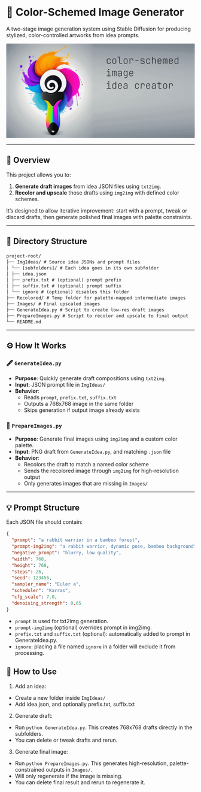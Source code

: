 # 🎨 Color-Schemed Image Generator

A two-stage image generation system using Stable Diffusion for producing stylized, color-controlled artworks from idea prompts.

![logo](doc-assets/repository-open-graph-cover.png)

---

## 📌 Overview

This project allows you to:

1. **Generate draft images** from idea JSON files using `txt2img`.
2. **Recolor and upscale** those drafts using `img2img` with defined color schemes.

It’s designed to allow iterative improvement: start with a prompt, tweak or discard drafts, then generate polished final images with palette constraints.

---

## 📂 Directory Structure

```
project-root/
├── ImgIdeas/ # Source idea JSONs and prompt files
│ └── [subfolders]/ # Each idea goes in its own subfolder
│ ├── idea.json
│ ├── prefix.txt # (optional) prompt prefix
│ ├── suffix.txt # (optional) prompt suffix
│ └── ignore # (optional) disables this folder
├── Recolored/ # Temp folder for palette-mapped intermediate images
├── Images/ # Final upscaled images
├── GenerateIdea.py # Script to create low-res draft images
├── PrepareImages.py # Script to recolor and upscale to final output
└── README.md
```

---

## ⚙️ How It Works

### 🖋 `GenerateIdea.py`

- **Purpose**: Quickly generate draft compositions using `txt2img`.
- **Input**: JSON prompt file in `ImgIdeas/`
- **Behavior**:
  - Reads `prompt`, `prefix.txt`, `suffix.txt`
  - Outputs a 768x768 image in the same folder
  - Skips generation if output image already exists

### 🎨 `PrepareImages.py`

- **Purpose**: Generate final images using `img2img` and a custom color palette.
- **Input**: PNG draft from `GenerateIdea.py`, and matching `.json` file
- **Behavior**:
  - Recolors the draft to match a named color scheme
  - Sends the recolored image through `img2img` for high-resolution output
  - Only generates images that are missing in `Images/`

---

## 💡 Prompt Structure

Each JSON file should contain:
```json
{
  "prompt": "a rabbit warrior in a bamboo forest",
  "prompt-img2img": "a rabbit warrior, dynamic pose, bamboo background", <-- optional
  "negative_prompt": "blurry, low quality",
  "width": 768,
  "height": 768,
  "steps": 26,
  "seed": 123456,
  "sampler_name": "Euler a",
  "scheduler": "Karras",
  "cfg_scale": 7.0,
  "denoising_strength": 0.65
}
```

- `prompt` is used for txt2img generation.
- `prompt-img2img` (optional) overrides prompt in img2img.
- `prefix.txt` and `suffix.txt` (optional): automatically added to prompt in GenerateIdea.py.
- `ignore`: placing a file named `ignore` in a folder will exclude it from processing.



## 🚀 How to Use

1. Add an idea:
  - Create a new folder inside `ImgIdeas/`
  - Add idea.json, and optionally prefix.txt, suffix.txt

2. Generate draft:
- Run `python GenerateIdea.py`. This creates 768x768 drafts directly in the subfolders.
- You can delete or tweak drafts and rerun.

3. Generate final image:
- Run `python PrepareImages.py`. This generates high-resolution, palette-constrained outputs in `Images/`.
- Will only regenerate if the image is missing.
- You can delete final result and rerun to regenerate it.